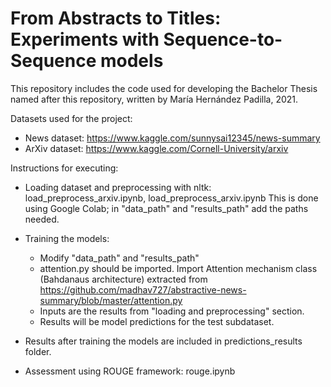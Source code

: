 # From Abstracts to Titles: Experiments with Sequence-to-Sequence models
This repository includes the code used for developing the Bachelor Thesis named after this repository, written by María Hernández Padilla, 2021.

Datasets used for the project:
- News dataset: https://www.kaggle.com/sunnysai12345/news-summary 
- ArXiv dataset: https://www.kaggle.com/Cornell-University/arxiv



Instructions for executing:

- Loading dataset and preprocessing with nltk: load_preprocess_arxiv.ipynb, load_preprocess_arxiv.ipynb
  This is done using Google Colab; in "data_path" and "results_path" add the paths needed.
  
  
- Training the models: 
    - Modify "data_path" and "results_path"
    - attention.py should be imported. Import Attention mechanism class (Bahdanaus architecture) extracted from https://github.com/madhav727/abstractive-news-summary/blob/master/attention.py
    - Inputs are the results from "loading and preprocessing" section.
    - Results will be model predictions for the test subdataset.
    
  
  
- Results after training the models are included in predictions_results folder.
- Assessment using ROUGE framework: rouge.ipynb
